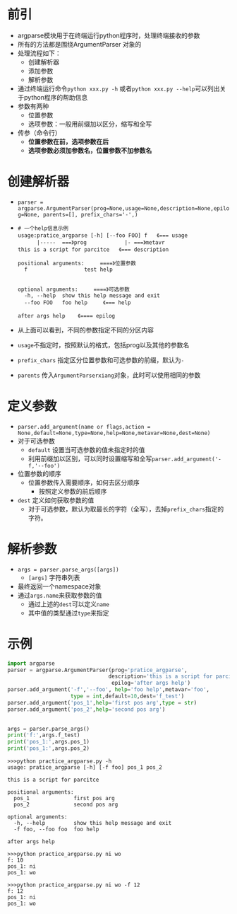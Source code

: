 # 前引

- argparse模块用于在终端运行python程序时，处理终端接收的参数
- 所有的方法都是围绕ArgumentParser 对象的
- 处理流程如下：
  - 创建解析器
  - 添加参数
  - 解析参数
- 通过终端运行命令`python xxx.py -h` 或者`python xxx.py --help`可以列出关于python程序的帮助信息
- 参数有两种
  - 位置参数
  - 选项参数：一般用前缀加以区分，缩写和全写
- 传参（命令行）
  - **位置参数在前，选项参数在后**
  - **选项参数必须加参数名，位置参数不加参数名**

# 创建解析器

- `parser = argparse.ArgumentParser(prog=None,usage=None,description=None,epilog=None, parents=[], prefix_chars='-',)`

- ```
  # 一个help信息示例
  usage:pratice_argparse [-h] [--foo FOO] f   《=== usage
        |-----  ===》prog            |- ===》metavr
  this is a script for parcitce   《=== description
  
  positional arguments:     ====》位置参数
    f                  test help 
  
  
  optional arguments:     ====》可选参数
    -h, --help  show this help message and exit
    --foo FOO   foo help     《=== help
  
  after args help    《==== epilog
  
  ```

  

- 从上面可以看到，不同的参数指定不同的分区内容
- `usage`不指定时，按照默认的格式，包括prog以及其他的参数名
- `prefix_chars`  指定区分位置参数和可选参数的前缀，默认为`-`
- `parents`  传入`ArgumentParserxiang`对象，此时可以使用相同的参数



# 定义参数

- `parser.add_argument(name or flags,action = None,default=None,type=None,help=None,metavar=None,dest=None)`
- 对于可选参数
  - `default` 设置当可选参数的值未指定时的值
  - 利用前缀加以区别，可以同时设置缩写和全写`parser.add_argument('-f,'--foo')`
- 位置参数的顺序
  - 位置参数传入需要顺序，如何去区分顺序
    - 按照定义参数的前后顺序
- `dest`   定义如何获取参数的值
  - 对于可选参数，默认为取最长的字符（全写），去掉`prefix_chars`指定的字符。



# 解析参数

- `args = parser.parse_args([args])`
  - `[args]`  字符串列表
- 最终返回一个namespace对象
- 通过`args.name`来获取参数的值
  - 通过上述的`dest`可以定义`name`
  - 其中值的类型通过`type`来指定

# 示例

```python 
import argparse
parser = argparse.ArgumentParser(prog='pratice_argparse',
                                description='this is a script for parcitce',
                                 epilog='after args help')
parser.add_argument('-f','--foo', help='foo help',metavar='foo',
                    type = int,default=10,dest='f_test')
parser.add_argument('pos_1',help='first pos arg',type = str)
parser.add_argument('pos_2',help='second pos arg')

 
args = parser.parse_args()
print('f:',args.f_test)
print('pos_1:',args.pos_1)
print('pos_1:',args.pos_2)
```

```shell
>>>python practice_argparse.py -h
usage: pratice_argparse [-h] [-f foo] pos_1 pos_2

this is a script for parcitce

positional arguments:
  pos_1              first pos arg
  pos_2              second pos arg

optional arguments:
  -h, --help         show this help message and exit
  -f foo, --foo foo  foo help

after args help

>>>python practice_argparse.py ni wo
f: 10
pos_1: ni
pos_1: wo

>>>python practice_argparse.py ni wo -f 12
f: 12
pos_1: ni
pos_1: wo
```


